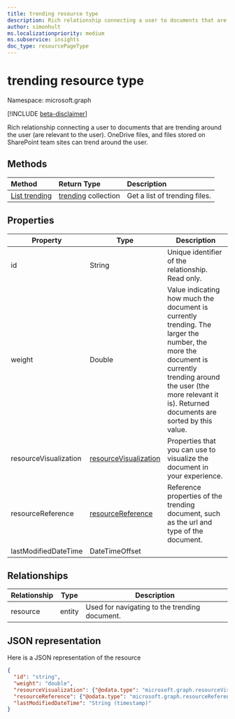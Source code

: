 ```yaml
---
title: trending resource type
description: Rich relationship connecting a user to documents that are trending around the user (are relevant to the user). OneDrive files, and files stored on SharePoint team sites can trend around the user.
author: simonhult
ms.localizationpriority: medium
ms.subservice: insights
doc_type: resourcePageType
---
```


# trending resource type

Namespace: microsoft.graph

[!INCLUDE [beta-disclaimer](../../includes/beta-disclaimer.md)]

Rich relationship connecting a user to documents that are trending around the user (are relevant to the user). OneDrive files, and files stored on SharePoint team sites can trend around the user.

## Methods

| Method                                            | Return Type                                 | Description                   |
| :------------------------------------------------ | :------------------------------------------ | :---------------------------- |
| [List trending](../api/insights-list-trending.md) | [trending](insights-trending.md) collection | Get a list of trending files. |

## Properties

| Property              | Type                                                       | Description                                                                                                                                                                                                              |
| --------------------- | ---------------------------------------------------------- | ------------------------------------------------------------------------------------------------------------------------------------------------------------------------------------------------------------------------ |
| id                    | String                                                     | Unique identifier of the relationship. Read only.                                                                                                                                                                        |
| weight                | Double                                                     | Value indicating how much the document is currently trending. The larger the number, the more the document is currently trending around the user (the more relevant it is). Returned documents are sorted by this value. |
| resourceVisualization | [resourceVisualization](insights-resourcevisualization.md) | Properties that you can use to visualize the document in your experience.                                                                                                                                                |
| resourceReference     | [resourceReference](insights-resourcereference.md)         | Reference properties of the trending document, such as the url and type of the document.                                                                                                                                 |
| lastModifiedDateTime  | DateTimeOffset                                             |                                                                                                                                                                                                                          |

## Relationships

| Relationship | Type   | Description                                   |
| ------------ | ------ | --------------------------------------------- |
| resource     | entity | Used for navigating to the trending document. |

## JSON representation

Here is a JSON representation of the resource

<!-- {
  "blockType": "resource",
  "keyProperty":"id",
  "optionalProperties": [
    "resource"
  ],
  "@odata.type": "microsoft.graph.trending"
}-->

```json
{
  "id": "string",
  "weight": "double",
  "resourceVisualization": {"@odata.type": "microsoft.graph.resourceVisualization"},
  "resourceReference": {"@odata.type": "microsoft.graph.resourceReference"},
  "lastModifiedDateTime": "String (timestamp)"
}
```

